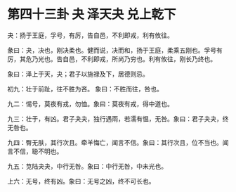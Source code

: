 # 第四十三卦 夬 泽天夬 兑上乾下


夬：扬于王庭，孚号，有厉，告自邑，不利即戎，利有攸往。

彖曰：夬，决也，刚决柔也。健而说，决而和，扬于王庭，柔乘五刚也。孚号有厉，其危乃光也。告自邑，不利即戎，所尚乃穷也。利有攸往，刚长乃终也。

象曰：泽上于天，夬；君子以施禄及下，居德则忌。

初九：壮于前趾，往不胜为吝。 象曰：不胜而往，咎也。

九二：惕号，莫夜有戎，勿恤。象曰：莫夜有戎，得中道也。

九三：壮于，有凶。君子夬夬，独行遇雨，若濡有愠，无咎。象曰：君子夬夬，终无咎也。

九四：臀无肤，其行次且。牵羊悔亡，闻言不信。象曰：其行次且，位不当也。闻言不信，聪不明也。

九五：苋陆夬夬，中行无咎。象曰：中行无咎，中未光也。

上六：无号，终有凶。象曰：无号之凶，终不可长也。
